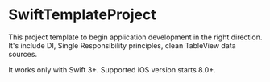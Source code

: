 # SwiftTemplateProject
This project template to begin application development in the right direction. It's include DI, Single Responsibility principles, clean TableView data sources.

It works only with Swift 3+. Supported iOS version starts 8.0+.
